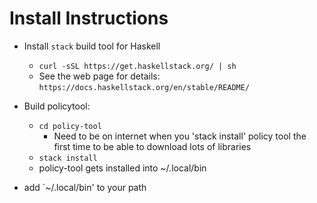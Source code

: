 
Install Instructions
====================
   * Install `stack` build tool for Haskell
     * `curl -sSL https://get.haskellstack.org/ | sh`
	 * See the web page for details: `https://docs.haskellstack.org/en/stable/README/`
	 
   * Build policytool:
     * `cd policy-tool`
       * Need to be on internet when you 'stack install' policy tool the first time to be
         able to download lots of libraries
     * `stack install`
	 * policy-tool gets installed into ~/.local/bin

   * add `~/.local/bin' to your path


